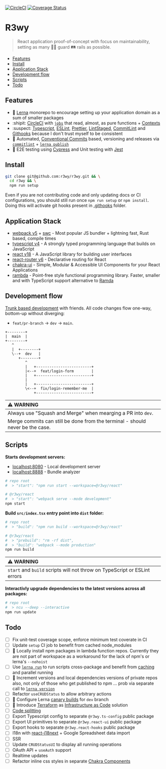 <!-- markdownlint-disable first-line-h1 -->

[![CircleCI](https://dl.circleci.com/status-badge/img/gh/r3wy/r3wy/tree/main.svg?style=svg)](https://dl.circleci.com/status-badge/redirect/gh/r3wy/r3wy/tree/main)
[![Coverage Status](https://coveralls.io/repos/github/r3wy/r3wy/badge.svg)](https://coveralls.io/github/r3wy/r3wy)

# R3wy

> React application proof-of-concept with focus on maintainability, setting as
> many :guardsman: guard :railway_track: rails as possible.

<!-- vim-markdown-toc GFM -->

- [Features](#features)
- [Install](#install)
- [Application Stack](#application-stack)
- [Development flow](#development-flow)
- [Scripts](#scripts)
- [Todo](#todo)

<!-- vim-markdown-toc -->

## Features

- :dragon: [Lerna][intro_lerna] monorepo to encourage setting up your
  application domain as a sum of smaller packages
- :shipit: [CircleCI][intro_circleci] with [`jobs`][intro_cci-jobs] that read,
  almost, as pure functions + [Contexts][intro_cci-context]
- :suspect: [Typescript][intro_typescript], [ESLint][intro_eslint],
  [Prettier][intro_prettier], [LintStaged][intro_lint-staged],
  [CommitLint][intro_commit-lint] and [Githooks][intro_githooks] because I
  don't trust myself to be consistent
- :love_letter: Automated, [Conventional
  Commits][intro_conventional-commits] based, versioning and releases via
  [`commitlint`][intro_commit-lint] + [`lerna publish`][intro_lerna-publish]
- :hammer: E2E testing using [Cypress][intro_cypress] and Unit testing with
  [Jest][intro_jest]

[intro_circleci]: https://circleci.com
[intro_cci-jobs]: /.circleci/config.yml#27
[intro_conventional-commits]: https://www.conventionalcommits.org
[intro_lerna]: https://lerna.js.org
[intro_cci-context]: https://circleci.com/docs/contexts
[intro_typescript]: https://www.typescriptlang.org
[intro_eslint]: https://eslint.org
[intro_prettier]: https://prettier.io
[intro_lint-staged]: https://github.com/okonet/lint-staged
[intro_githooks]: https://git-scm.com/docs/githooks
[intro_commit-lint]: https://commitlint.js.org
[intro_lerna-publish]: https://lerna.js.org/docs/features/version-and-publish
[intro_cypress]: https://www.cypress.io
[intro_jest]: https://jestjs.io

## Install

```bash
git clone git@github.com:r3wy/r3wy.git && \
  cd r3wy && \
  npm run setup
```

Even if you are not contributing code and only updating docs or CI
configurations, you should still run once `npm run setup` or `npm install`.
Doing this will activate git hooks present in [.githooks](/.githooks) folder.

## Application Stack

- [webpack v5][app-stack_webpack] + [swc][app-stack_swc] - Most popular JS
  bundler + lightning fast, Rust based, compile times
- [typescript v4][app-stack_ts] - A strongly typed programming language that
  builds on JavaScript
- [react v18][app-stack_react] - A JavaScript library for building user
  interfaces
- [react-router v6][app-stack_react-router] - Declarative routing for React
- [chakra-ui][app-stack_chakra] - Simple, Modular & Accessible UI
  Components for your React Applications
- [rambda][app-stack_rambda] - Point-free style functional programming library.
  Faster, smaller and with TypeScript support alternative to
  [Ramda](https://ramdajs.com/)

[app-stack_react]: https://github.com/facebook/react
[app-stack_react-router]: https://github.com/remix-run/react-router
[app-stack_chakra]: https://github.com/chakra-ui/chakra-ui
[app-stack_rambda]: https://github.com/selfrefactor/rambda
[app-stack_ts]: https://www.typescriptlang.org
[app-stack_webpack]: https://github.com/webpack/webpack
[app-stack_swc]: https://swc.rs

## Development flow

[Trunk based development](https://trunkbaseddevelopment.com/) with friends. All
code changes flow one-way, bottom-up without diverging:

- `feat/pr-branch` -> `dev` -> `main`.

```text
+--------+
|  main  |
+--------+
   ^
   |  +--------+
   \--+  dev   |
      +--------+
         ^
         |   +-------------------------+
         |<--+  feat/login-form        |
         |   +-------------------------+
         |
         |   +-------------------------+
         \<--+  fix/login-remember-me  |
             +-------------------------+
```

| :warning: WARNING                                                             |
| :---------------------------------------------------------------------------- |
| Always use "Squash and Merge" when mearging a PR into `dev`.                  |
| Merge commits can still be done from the terminal - should never be the case. |

## Scripts

**Starts development servers:**

- [localhost:8080](http://localhost:8080) - Local development server
- [localhost:8888](http://localhost:8888) - Bundle analyzer

```bash
# repo root 
#  > "start": "npm run start --workspace=@r3wy/react"

# @r3wy/react
#  > "start": "webpack serve --mode development"
npm start
```

**Build `src/index.tsx` entry point into `dist` folder:**

```bash
# repo root
#  > "build": "npm run build --workspace=@r3wy/react"

# @r3wy/react
#  > "prebuild": "rm -rf dist",
#  > "build": "webpack --mode production"
npm run build
```

| :warning: WARNING                                                         |
| :------------------------------------------------------------------------ |
| `start` and `build` scripts will not throw on TypeScript or ESLint errors |

**Interactivly upgrade dependencies to the latest versions across all packages:**

```bash
# repo root
#  > ncu --deep --interactive
npm run update
```

## Todo

- [ ] Fix unit-test coverage scope, enforce minimum test coverate in CI
- [ ] Update `setup` CI job to benefit from cached node_modules
- [ ] :red_circle: Locally install npm packages in lambda function repos.
  Currently they are not part of workspace as a workaround for the lack of
  npm's or lerna's `--nohoist`
- [ ] Use [`lerna run`][todo_lerna-run] to run scripts cross-package and
  benefit from [caching][todo_lerna-cache] and parallel running
- [ ] :red_circle: Increment versions and local dependencies versions of
  private repos also, not only of those who get published to npm ... prob via
  separate call to [`lerna version`][todo_lerna-version]
- [ ] Refactor `useCRUDStatus` to allow arbitrary actions
- [ ] :red_circle: Configure Lerna [canary builds][todo_lerna-canary] for `dev`
  branch
- [ ] :red_circle: Introduce [Terraform][todo_terraform] as [Infrastructure as
  Code][todo_iac] solution
- [ ] [Code splitting][todo_code-splitting]
- [ ] Export Typescript config to separate `@r3wy.ts-config` public package
- [ ] Export UI primitives to separate `@r3wy.react-ui` public package
- [ ] Export hooks to separate `@r3wy.react-hooks` public package
- [ ] I18n with [react-i18next][todo_react-i18next] + Google Spreadsheet data
  import
- [ ] SSR
- [ ] Update `CRUDStatusUI` to display all running operations
- [ ] OAuth API + `useAuth` support
- [ ] Realtime updates
- [ ] Refactor inline css styles in separate [Chakra Components][todo_chakra-components]

[todo_lerna-version]: https://github.com/lerna/lerna/tree/main/commands/version#readme
[todo_lerna-run]: https://github.com/lerna/lerna/tree/main/commands/run
[todo_lerna-cache]: https://lerna.js.org/docs/concepts/how-caching-works
[todo_terraform]: https://www.terraform.io
[todo_iac]: https://en.wikipedia.org/wiki/Infrastructure_as_code
[todo_react-i18next]: https://react.i18next.com
[todo_chakra-components]: https://chakra-ui.com/docs/styled-system/component-style
[todo_code-splitting]: https://www.copycat.dev/blog/react-lazy
[todo_lerna-canary]: https://github.com/lerna/lerna/tree/main/commands/publish#--canary
